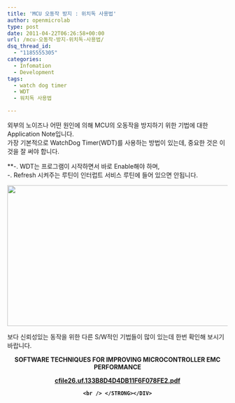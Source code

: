```yaml
---
title: 'MCU 오동작 방지 : 위치독 사용법'
author: openmicrolab
type: post
date: 2011-04-22T06:26:58+00:00
url: /mcu-오동작-방지-위치독-사용법/
dsq_thread_id:
  - "1185555305"
categories:
  - Infomation
  - Development
tags:
  - watch dog timer
  - WDT
  - 워치독 사용법

---
```

외부의 노이즈나 어떤 원인에 의해 MCU의 오동작을 방지하기 위한 기법에 대한 Application Note입니다.  
가장 기본적으로 WatchDog Timer(WDT)를 사용하는 방법이 있는데, 중요한 것은 이것을 잘 써야 합니다.

**-. WDT는 프로그램이 시작하면서 바로 Enable해야 하며,  
-. Refresh 시켜주는 루틴이 인터럽트 서비스 루틴에 들어 있으면 안됩니다.</p> 

</STRONG>  


<P style="MARGIN: 0px">
  <img loading="lazy" src="/images/1/cfile22.uf.204CDF494DB11F3C057B6A.jpg" class="aligncenter" width="523" height="322" alt="" filename="WDT.jpg" filemime="image/jpeg" />
</P>

  
보다 신뢰성있는 동작을 위한 다른 S/W적인 기법들이 많이 있는데 한번 확인해 보시기 바랍니다.

<DIV style="TEXT-ALIGN: center">
  <STRONG>SOFTWARE TECHNIQUES FOR IMPROVING MICROCONTROLLER EMC PERFORMANCE</p> 
  
  <p>
    <P style="MARGIN: 0px">
      <a href="/images/1/cfile26.uf.133B8D4D4DB11F6F078FE2.pdf" class="aligncenter" filename="CD00004037.pdf"  filemime="application/pdf" />cfile26.uf.133B8D4D4DB11F6F078FE2.pdf</a>
    </P>
    
    <br /> </STRONG></DIV>
  </p>